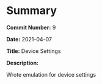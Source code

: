 # Summary

**Commit Number:** 9

**Date:** 2021-04-07

**Title:** Device Settings

**Description:**

Wrote emulation for device settings